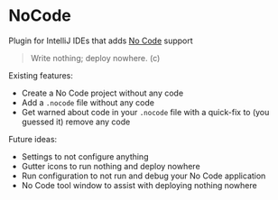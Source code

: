 # NoCode
 Plugin for IntelliJ IDEs that adds [No Code](https://github.com/kelseyhightower/nocode) support

> Write nothing; deploy nowhere. (c)

Existing features:
- Create a No Code project without any code
- Add a `.nocode` file without any code
- Get warned about code in your `.nocode` file with a quick-fix to (you guessed it) remove any code

Future ideas:
- Settings to not configure anything
- Gutter icons to run nothing and deploy nowhere
- Run configuration to not run and debug your No Code application
- No Code tool window to assist with deploying nothing nowhere
